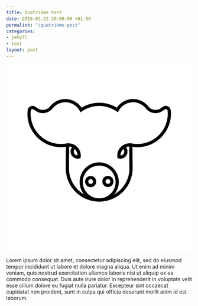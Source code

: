 ```yaml
---
title: Quatrième Post
date: 2018-03-22 20:00:00 +01:00
permalink: "/quatrième-post"
categories:
- jekyll
- test
layout: post
---
```

![porc.png](assets/img/porc.png)

Lorem ipsum dolor sit amet, consectetur adipiscing elit,
sed do eiusmod tempor incididunt ut labore et dolore magna aliqua.
Ut enim ad minim veniam, quis nostrud exercitation ullamco laboris nisi ut aliquip
ex ea commodo consequat. Duis aute irure dolor in reprehenderit in voluptate velit esse
cillum dolore eu fugiat nulla pariatur. Excepteur sint occaecat cupidatat non proident,
sunt in culpa qui officia deserunt mollit anim id est laborum.
